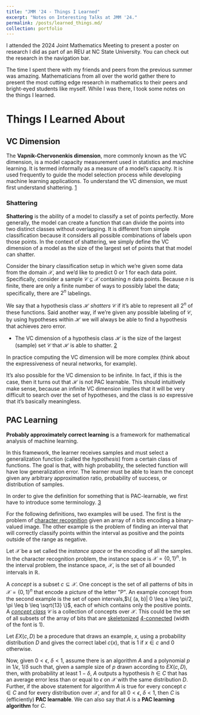 ```yaml
---
title: "JMM '24 - Things I Learned"
excerpt: "Notes on Interesting Talks at JMM '24."
permalink: /posts/learned_things.md/
collection: portfolio
---
```


I attended the 2024 Joint Mathematics Meeting to present a poster on research I did as part of an REU at NC State University. You can check out the research in the navigation bar.

The time I spent there with my friends and peers from the previous summer was amazing. Mathematicians from all over the world gather there to present the most cutting edge research in mathematics to their peers and bright-eyed students like myself. While I was there, I took some notes on the things I learned.

# Things I Learned About
## VC Dimension
The **Vapnik-Chervonenkis dimension**, more commonly known as the VC dimension, is a model capacity measurement used in statistics and machine learning. It is termed informally as a measure of a model’s capacity. It is used frequently to guide the model selection process while developing machine learning applications. To understand the VC dimension, we must first understand shattering. [1](https://www.educative.io/answers/what-is-the-vc-dimension) 
### Shattering
**Shattering** is the ability of a model to classify a set of points perfectly. More generally, the model can create a function that can divide the points into two distinct classes without overlapping. It is different from simple classification because it considers all possible combinations of labels upon those points. In the context of shattering, we simply define the VC dimension of a model as the size of the largest set of points that that model can shatter.

Consider the binary classification setup in which we’re given some data from the domain $\mathcal{X}$, and we’d like to predict $0$ or $1$ for each data point. Specifically, consider a sample $\mathcal{C}\subseteq \mathcal{X}$ containing $n$ data points. Because $n$ is finite, there are only a finite number of ways to possibly label the data; specifically, there are $2^n$ labelings.

We say that a hypothesis class $\mathcal{H}$ _shatters_ $\mathcal{C}$ if it’s able to represent all $2^n$ of these functions. Said another way, if we’re given any possible labeling of $\mathcal{C}$, by using hypotheses within $\mathcal{H}$ we will always be able to find a hypothesis that achieves zero error.

- The VC dimension of a hypothesis class $\mathcal{H}$ is the size of the largest (sample) set $\mathcal{C}$ that $\mathcal{H}$ is able to shatter. [2](https://andrewcharlesjones.github.io/journal/vc-dimension.html#:~:text=VC%20dimension%20is%20a%20measure,through%20a%20couple%20simple%20examples.) 

In practice computing the VC dimension will be more complex (think about the expressiveness of neural networks, for example).

It’s also possible for the VC dimension to be infinite. In fact, if this is the case, then it turns out that $\mathcal{H}$ is not PAC learnable. This should intuitively make sense, because an infinite VC dimension implies that it will be very difficult to search over the set of hypotheses, and the class is _so_ expressive that it’s basically meaningless.

## PAC Learning
**Probably approximately correct learning** is a framework for mathematical analysis of machine learning.

In this framework, the learner receives samples and must select a generalization function (called the *hypothesis*) from a certain class of functions. The goal is that, with high probability, the selected function will have low generalization error. The learner must be able to learn the concept given any arbitrary approximation ratio, probability of success, or distribution of samples.

In order to give the definition for something that is PAC-learnable, we first have to introduce some terminology. [3](https://en.wikipedia.org/wiki/Probably_approximately_correct_learning#cite_note-2)

For the following definitions, two examples will be used. The first is the problem of [character recognition](https://en.wikipedia.org/wiki/Character_recognition "Character recognition") given an array of $n$ bits encoding a binary-valued image. The other example is the problem of finding an interval that will correctly classify points within the interval as positive and the points outside of the range as negative.

Let $\mathcal{X}$ be a set called the _instance space_ or the encoding of all the samples. In the character recognition problem, the instance space is $\mathcal{X} = \{0, 1\}^n$. In the interval problem, the instance space, $\mathcal{X}$, is the set of all bounded intervals in $\mathbb{R}$.

A _concept_ is a subset $c\subseteq \mathcal{X}$. One concept is the set of all patterns of bits in $\mathcal{X} = \{0, 1\}^n$ that encode a picture of the letter "P". An example concept from the second example is the set of open intervals,$\{ (a, b)| 0 \leq a \leq \pi/2, \pi \leq b \leq \sqrt{13}  \}$, each of which contains only the positive points. A _[concept class](https://en.wikipedia.org/wiki/Concept_class "Concept class")_ $\mathcal{C}$ is a collection of concepts over $\mathcal{X}$. This could be the set of all subsets of the array of bits that are [skeletonized](https://en.wikipedia.org/wiki/Morphological_skeleton "Morphological skeleton") [4-connected](https://en.wikipedia.org/wiki/Pixel_connectivity#4-connected "Pixel connectivity") (width of the font is 1).

Let $EX(c, D)$ be a procedure that draws an example, $x$, using a probability distribution $D$ and gives the correct label $c(x)$, that is 1 if $x\in c$ and $0$ otherwise.

Now, given $0 < \epsilon$, $\delta < 1$, assume there is an algorithm $A$ and a polynomial $p$ in $1/\epsilon$, $1/\delta$ such that, given a sample size of $p$ drawn according to $EX(c, D)$, then, with probability at least $1-\delta$, $A$ outputs a hypothesis $h\in C$ that has an average error less than or equal to $\epsilon$ on $\mathcal{X}$ with the same distribution $D$. Further, if the above statement for algorithm $A$ is true for every concept $c\in C$ and for every distribution over $\mathcal{X}$, and for all $0< \epsilon$, $\delta < 1$, then $C$ is (efficiently) **PAC learnable**. We can also say that $A$ is a **PAC learning algorithm** for $C$.
